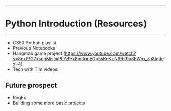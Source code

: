---------------------------------
# Python Introduction (Resources)
--------------------------------

- CS50 Python playlist
- Previous Notebooks
- Hangman game project (https://www.youtube.com/watch?v=8ext9G7xspg&list=PLYBHx8mJnnEOp5sKeKzNt9bt9u8FWm_zh&index=4) 
- Tech with Tim videos

## Future prospect
- RegEx
- Building some more basic projects
